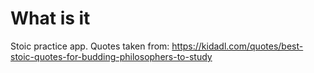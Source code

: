 # What is it
Stoic practice app.
Quotes taken from: 
https://kidadl.com/quotes/best-stoic-quotes-for-budding-philosophers-to-study
